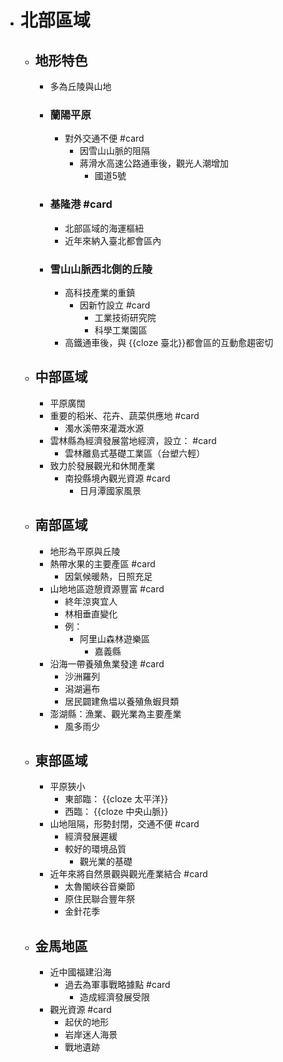 - # 北部區域
	- ## 地形特色
		- 多為丘陵與山地
		- ### 蘭陽平原
			- 對外交通不便 #card
				- 因雪山山脈的阻隔
				- 蔣滑水高速公路通車後，觀光人潮增加
					- 國道5號
		- ### 基隆港 #card
			- 北部區域的海運樞紐
			- 近年來納入臺北都會區內
		- ### 雪山山脈西北側的丘陵
			- 高科技產業的重鎮
				- 因新竹設立 #card
					- 工業技術研究院
					- 科學工業園區
			- 高鐵通車後，與 {{cloze 臺北}}都會區的互動愈趨密切
	- ## 中部區域
		- 平原廣闊
		- 重要的稻米、花卉、蔬菜供應地 #card
			- 濁水溪帶來灌溉水源
		- 雲林縣為經濟發展當地經濟，設立： #card
			- 雲林離島式基礎工業區（台塑六輕）
		- 致力於發展觀光和休閒產業
			- 南投縣境內觀光資源 #card
				- 日月潭國家風景
	- ## 南部區域
		- 地形為平原與丘陵
		- 熱帶水果的主要產區 #card
			- 因氣候暖熱，日照充足
		- 山地地區遊憩資源豐富 #card
			- 終年涼爽宜人
			- 林相垂直變化
			- 例：
				- 阿里山森林遊樂區
					- 嘉義縣
		- 沿海一帶養殖魚業發達 #card
			- 沙洲羅列
			- 潟湖遍布
			- 居民闢建魚塭以養殖魚蝦貝類
		- 澎湖縣：漁業、觀光業為主要產業
			- 風多雨少
	- ## 東部區域
		- 平原狹小
			- 東部臨：  {{cloze 太平洋}}
			- 西臨： {{cloze 中央山脈}}
		- 山地阻隔，形勢封閉，交通不便 #card
			- 經濟發展遲緩
			- 較好的環境品質
				- 觀光業的基礎
		- 近年來將自然景觀與觀光產業結合 #card
			- 太魯閣峽谷音樂節
			- 原住民聯合豐年祭
			- 金針花季
	- ## 金馬地區
		- 近中國福建沿海
			- 過去為軍事戰略據點 #card
				- 造成經濟發展受限
		- 觀光資源 #card
			- 起伏的地形
			- 岩岸迷人海景
			- 戰地遺跡